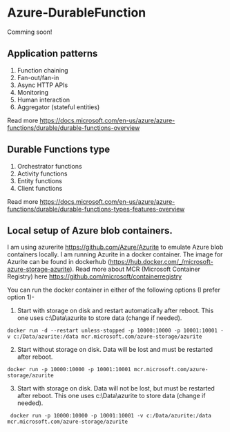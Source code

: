# Azure-DurableFunction

Comming soon!


## Application patterns
1. Function chaining
2. Fan-out/fan-in
3. Async HTTP APIs
4. Monitoring
5. Human interaction
6. Aggregator (stateful entities)

Read more https://docs.microsoft.com/en-us/azure/azure-functions/durable/durable-functions-overview

## Durable Functions type
1. Orchestrator functions
2. Activity functions
3. Entity functions
4. Client functions


Read more https://docs.microsoft.com/en-us/azure/azure-functions/durable/durable-functions-types-features-overview

## Local setup of Azure blob containers.

I am using azurerite https://github.com/Azure/Azurite to emulate Azure blob containers locally. I am running Azurite in a docker container. The image for Azurite can be found in dockerhub (https://hub.docker.com/_/microsoft-azure-storage-azurite). Read more about MCR (Microsoft Container Registry) here https://github.com/microsoft/containerregistry


You can run the docker container in either of the following options (I prefer option 1)- 

1. Start with storage on disk and restart automatically after reboot. This one uses c:\Data\azurite to store data (change if needed).

``` docker run -d --restart unless-stopped -p 10000:10000 -p 10001:10001 -v c:/Data/azurite:/data mcr.microsoft.com/azure-storage/azurite ```

2. Start without storage on disk. Data will be lost and must be restarted after reboot.

``` docker run -p 10000:10000 -p 10001:10001 mcr.microsoft.com/azure-storage/azurite ```

3. Start with storage on disk. Data will not be lost, but must be restarted after reboot. This one uses c:\Data\azurite to store data (change if needed).

```  docker run -p 10000:10000 -p 10001:10001 -v c:/Data/azurite:/data mcr.microsoft.com/azure-storage/azurite ``` 
